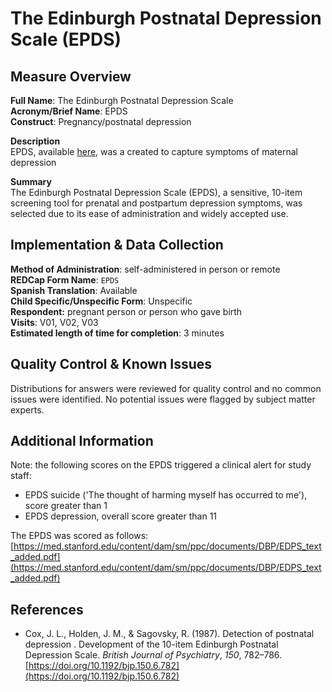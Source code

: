 # The Edinburgh Postnatal Depression Scale (EPDS)
## Measure Overview  
**Full Name**: The Edinburgh Postnatal Depression Scale   
**Acronym/Brief Name**: EPDS  
**Construct**: Pregnancy/postnatal depression  

**Description**   
EPDS, available [here](https://downloads.aap.org/AAP/PDF/Postnatal%20Depression%20Scale.pdf), was a created to capture symptoms of maternal depression  

**Summary**   
The Edinburgh Postnatal Depression Scale (EPDS), a sensitive, 10-item screening tool for prenatal and postpartum depression symptoms, was selected due to its ease of administration and widely accepted use.

## Implementation & Data Collection
**Method of Administration**: self-administered in person or remote  
**REDCap Form Name**: `EPDS`  
**Spanish Translation**: Available  
**Child Specific/Unspecific Form**: Unspecific  
**Respondent:** pregnant person or person who gave birth  
**Visits**:  V01, V02, V03  
**Estimated length of time for completion**: 3 minutes

## Quality Control & Known Issues 
Distributions for answers were reviewed for quality control and no common issues were identified. No potential issues were flagged by subject matter experts.

## Additional Information
Note: the following scores on the EPDS triggered a clinical alert for study staff:  

  * EPDS suicide ('The thought of harming myself has occurred to me'), score greater than 1
  * EPDS depression, overall score greater than 11

The EPDS was scored as follows: [https://med.stanford.edu/content/dam/sm/ppc/documents/DBP/EDPS_text_added.pdf](https://med.stanford.edu/content/dam/sm/ppc/documents/DBP/EDPS_text_added.pdf)

## References
- Cox, J. L., Holden, J. M., & Sagovsky, R. (1987). Detection of postnatal depression . Development of the 10-item Edinburgh Postnatal Depression Scale. *British Journal of Psychiatry*, *150*, 782–786. [https://doi.org/10.1192/bjp.150.6.782](https://doi.org/10.1192/bjp.150.6.782)
